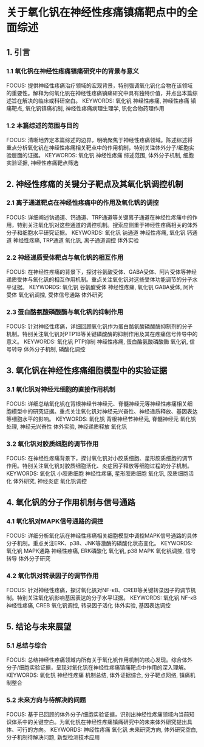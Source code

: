 # 关于氧化钒在神经性疼痛镇痛靶点中的全面综述

## 1. 引言
### 1.1 氧化钒在神经性疼痛镇痛研究中的背景与意义
FOCUS: 提供神经性疼痛治疗领域的宏观背景，特别强调氧化钒化合物在该领域的重要性。解释为何氧化钒在神经性疼痛镇痛研究中具有独特价值，并点出本篇综述旨在解决的临床或科研空白。
KEYWORDS: 氧化钒 神经性疼痛, 神经性疼痛 镇痛靶点, 氧化钒镇痛机制, 神经性疼痛病理生理学, 钒化合物药理作用

### 1.2 本篇综述的范围与目的
FOCUS: 清晰地界定本篇综述的边界，明确聚焦于神经性疼痛领域。陈述综述将重点分析氧化钒在神经性疼痛相关靶点中的作用机制，特别关注体外分子/细胞实验层面的证据。
KEYWORDS: 氧化钒 神经性疼痛 综述范围, 体外分子机制, 细胞实验证据, 神经性疼痛靶点筛选

## 2. 神经性疼痛的关键分子靶点及其氧化钒调控机制
### 2.1 离子通道靶点在神经性疼痛中的作用及氧化钒的调控
FOCUS: 详细阐述钠通道、钙通道、TRP通道等关键离子通道在神经性疼痛中的作用，特别关注氧化钒对这些通道的调控机制。搜索应侧重于神经性疼痛相关的体外分子和细胞水平研究证据。
KEYWORDS: 氧化钒 钠通道 神经性疼痛, 氧化钒 钙通道 神经性疼痛, TRP通道 氧化钒, 离子通道调控 体外实验

### 2.2 神经递质受体靶点与氧化钒的相互作用
FOCUS: 在神经性疼痛的背景下，探讨谷氨酸受体、GABA受体、阿片受体等神经递质受体与氧化钒的相互作用机制。重点关注氧化钒对这些受体功能调节的分子水平证据。
KEYWORDS: 氧化钒 谷氨酸受体 神经性疼痛, 氧化钒 GABA受体, 阿片受体 氧化钒调控, 受体信号通路 体外研究

### 2.3 蛋白酪氨酸磷酸酶与氧化钒的抑制作用
FOCUS: 针对神经性疼痛，详细回顾氧化钒作为蛋白酪氨酸磷酸酶抑制剂的分子机制。特别关注氧化钒对PTP1B等关键磷酸酶的抑制作用及其在疼痛信号传导中的意义。
KEYWORDS: 氧化钒 PTP抑制 神经性疼痛, 蛋白酪氨酸磷酸酶 氧化钒, 信号转导 体外分子机制, 磷酸化调控

## 3. 氧化钒在神经性疼痛细胞模型中的实验证据
### 3.1 氧化钒对神经元细胞的直接作用机制
FOCUS: 详细总结氧化钒在背根神经节神经元、脊髓神经元等神经性疼痛相关细胞模型中的研究证据。重点关注氧化钒对神经元兴奋性、神经递质释放、基因表达等细胞水平的影响。
KEYWORDS: 氧化钒 背根神经节神经元, 脊髓神经元 氧化钒处理, 神经元兴奋性 体外实验, 神经递质释放 氧化钒

### 3.2 氧化钒对胶质细胞的调节作用
FOCUS: 在神经性疼痛背景下，探讨氧化钒对小胶质细胞、星形胶质细胞的调节作用。特别关注氧化钒对胶质细胞活化、炎症因子释放等细胞过程的分子机制。
KEYWORDS: 氧化钒 小胶质细胞 神经性疼痛, 星形胶质细胞 氧化钒, 胶质细胞活化 体外研究, 神经炎症 氧化钒调控

## 4. 氧化钒的分子作用机制与信号通路
### 4.1 氧化钒对MAPK信号通路的调控
FOCUS: 详细分析氧化钒在神经性疼痛相关细胞模型中调控MAPK信号通路的具体分子机制。重点关注ERK、p38、JNK等激酶的磷酸化状态变化。
KEYWORDS: 氧化钒 MAPK通路 神经性疼痛, ERK磷酸化 氧化钒, p38 MAPK 氧化钒调控, 信号转导 体外分子研究

### 4.2 氧化钒对转录因子的调节作用
FOCUS: 针对神经性疼痛，探讨氧化钒对NF-κB、CREB等关键转录因子的调节机制。特别关注氧化钒影响基因表达的分子水平证据。
KEYWORDS: 氧化钒 NF-κB 神经性疼痛, CREB 氧化钒调控, 转录因子活化 体外实验, 基因表达调控

## 5. 结论与未来展望
### 5.1 总结与综合
FOCUS: 总结神经性疼痛领域内所有关于氧化钒作用机制的核心发现。综合体外分子/细胞实验证据，呈现对氧化钒在神经性疼痛镇痛靶点中作用的深入理解。
KEYWORDS: 氧化钒 神经性疼痛 机制总结, 体外证据综合, 分子靶点网络, 镇痛机制整合

### 5.2 未来方向与待解决的问题
FOCUS: 基于已回顾的体外分子/细胞实验证据，识别出神经性疼痛领域内当前知识体系中的关键空白。为氧化钒在神经性疼痛镇痛研究中的未来体外研究提出具体、可行的方向。
KEYWORDS: 神经性疼痛 氧化钒 未来研究方向, 体外研究空白, 分子机制待解决问题, 新型检测技术应用